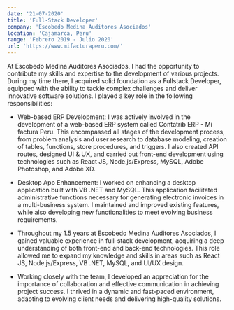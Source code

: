 ```yaml
---
date: '21-07-2020'
title: 'Full-Stack Developer'
company: 'Escobedo Medina Auditores Asociados'
location: 'Cajamarca, Peru'
range: 'Febrero 2019 - Julio 2020'
url: 'https://www.mifacturaperu.com/'
---
```



At Escobedo Medina Auditores Asociados, I had the opportunity to contribute my skills and expertise to the development of various projects. During my time there, I acquired solid foundation as a Fullstack Developer, equipped with the ability to tackle complex challenges and deliver innovative software solutions. I played a key role in the following responsibilities:

- Web-based ERP Development: I was actively involved in the development of a web-based ERP system called Contatrib ERP - Mi factura Peru. This encompassed all stages of the development process, from problem analysis and user research to database modeling, creation of tables, functions, store procedures, and triggers. I also created API routes, designed UI & UX, and carried out front-end development using technologies such as React JS, Node.js/Express, MySQL, Adobe Photoshop, and Adobe XD.

- Desktop App Enhancement: I worked on enhancing a desktop application built with VB .NET and MySQL. This application facilitated administrative functions necessary for generating electronic invoices in a multi-business system. I maintained and improved existing features, while also developing new functionalities to meet evolving business requirements.

- Throughout my 1.5 years at Escobedo Medina Auditores Asociados, I gained valuable experience in full-stack development, acquiring a deep understanding of both front-end and back-end technologies. This role allowed me to expand my knowledge and skills in areas such as React JS, Node.js/Express, VB .NET, MySQL, and UI/UX design.

- Working closely with the team, I developed an appreciation for the importance of collaboration and effective communication in achieving project success. I thrived in a dynamic and fast-paced environment, adapting to evolving client needs and delivering high-quality solutions.
